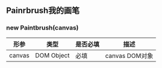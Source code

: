 ## Painrbrush我的画笔
### new Paintbrush(canvas)
| 形参 | 类型 | 是否必填 | 描述 |
| ------ | ------ | ------ | ------ |
| canvas | DOM Object | 必填 | canvas DOM对象 |